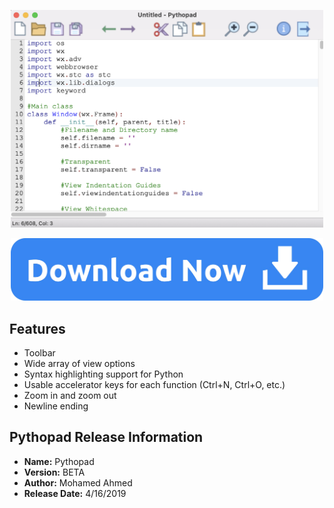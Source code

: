 <p align="center">
  <a href="https://mhsaia.me/pythopad" target="_blank">
    <img src="mac-ss.png" width = "500" alt="Screenshot"/>
  </a>
</p>
<p align="center">
  <a href="http://sourceforge.net/projects/pythopad/files/latest/download" target="_blank">
    <img src="download.png" width = "500" alt="Screenshot"/>
  </a>
</p>

## Features
- Toolbar
- Wide array of view options
- Syntax highlighting support for Python
- Usable accelerator keys for each function (Ctrl+N, Ctrl+O, etc.)
- Zoom in and zoom out
- Newline ending

## Pythopad Release Information
- **Name:** Pythopad
- **Version:** BETA
- **Author:** Mohamed Ahmed
- **Release Date:** 4/16/2019
